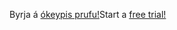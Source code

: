 <span data-ttu-id="1d0b7-101">Byrja á [ókeypis prufu!](https://go.microsoft.com/fwlink/?linkid=847861)</span><span class="sxs-lookup"><span data-stu-id="1d0b7-101">Start a [free trial!](https://go.microsoft.com/fwlink/?linkid=847861)</span></span>
